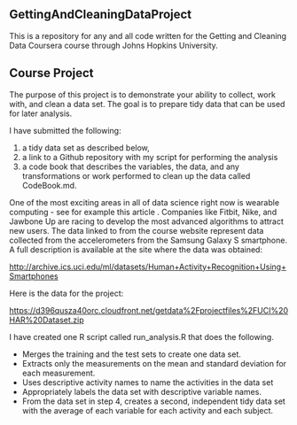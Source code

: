 ## GettingAndCleaningDataProject

This is a repository for any and all code written for the Getting and Cleaning Data Coursera course through Johns Hopkins University.

## Course Project

The purpose of this project is to demonstrate your ability to collect, work with, and clean a data set. The goal is to prepare tidy data that can be used for later analysis. 

I have submitted the following: 
1) a tidy data set as described below, 
2) a link to a Github repository with my script for performing the analysis
3) a code book that describes the variables, the data, and any transformations or work performed to clean up the data called CodeBook.md. 

One of the most exciting areas in all of data science right now is wearable computing - see for example this article . 
Companies like Fitbit, Nike, and Jawbone Up are racing to develop the most advanced algorithms to attract new users. The data linked to from the course website represent data collected from the accelerometers from the Samsung Galaxy S smartphone. A full description is available at the site where the data was obtained: 

http://archive.ics.uci.edu/ml/datasets/Human+Activity+Recognition+Using+Smartphones 

Here is the data for the project: 

https://d396qusza40orc.cloudfront.net/getdata%2Fprojectfiles%2FUCI%20HAR%20Dataset.zip 

I have created one R script called run_analysis.R that does the following. 

- Merges the training and the test sets to create one data set.
- Extracts only the measurements on the mean and standard deviation for each measurement. 
- Uses descriptive activity names to name the activities in the data set
- Appropriately labels the data set with descriptive variable names. 
- From the data set in step 4, creates a second, independent tidy data set with the average of each variable for each activity and each subject.

